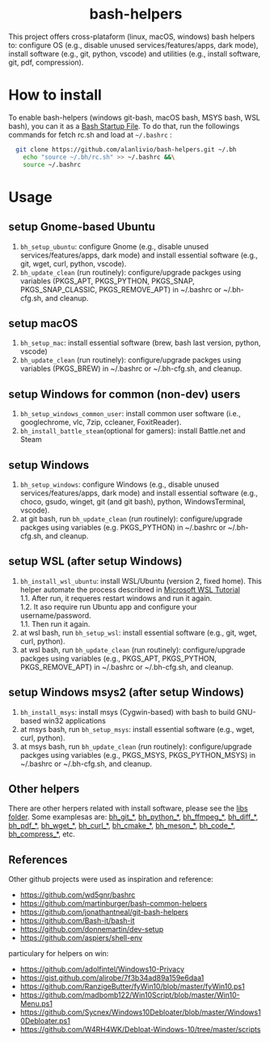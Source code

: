 <h1 align="center">bash-helpers</h1>

This project offers cross-plataform (linux, macOS, windows) bash helpers to: configure OS (e.g., disable unused services/features/apps, dark mode), install software (e.g., git, python, vscode) and utilities (e.g., install software, git, pdf, compression).

# How to install

To enable bash-helpers (windows git-bash, macOS bash, MSYS bash, WSL bash), you can it as  a [Bash Startup File](https://www.gnu.org/software/bash/manual/html_node/Bash-Startup-Files.html). To do that, run the followings commands for fetch rc.sh and load at `~/.bashrc` :

```bash
  git clone https://github.com/alanlivio/bash-helpers.git ~/.bh
    echo "source ~/.bh/rc.sh" >> ~/.bashrc &&\
    source ~/.bashrc
  ```

# Usage

## setup Gnome-based Ubuntu

1. `bh_setup_ubuntu`: configure Gnome (e.g., disable unused services/features/apps, dark mode) and install essential software (e.g., git, wget, curl, python, vscode).
2. `bh_update_clean` (run routinely): configure/upgrade packges using variables (PKGS_APT, PKGS_PYTHON, PKGS_SNAP, PKGS_SNAP_CLASSIC, PKGS_REMOVE_APT) in ~/.bashrc or ~/.bh-cfg.sh, and cleanup.

## setup macOS

1. `bh_setup_mac`: install essential software (brew, bash last version, python, vscode)
2. `bh_update_clean` (run routinely): configure/upgrade packges using variables (PKGS_BREW) in ~/.bashrc or ~/.bh-cfg.sh, and cleanup.

## setup Windows for common (non-dev) users

1. `bh_setup_windows_common_user`: install common user software (i.e., googlechrome, vlc, 7zip, ccleaner, FoxitReader).
2. `bh_install_battle_steam`(optional for gamers): install Battle.net and Steam

## setup Windows

1. `bh_setup_windows`: configure Windows (e.g., disable unused services/features/apps, dark mode) and install essential software (e.g., choco, gsudo, winget, git (and git bash), python, WindowsTerminal, vscode).
2. at git bash, run `bh_update_clean` (run routinely): configure/upgrade packges using variables (e.g. PKGS_PYTHON) in ~/.bashrc or ~/.bh-cfg.sh, and cleanup.

## setup WSL (after setup Windows)

1. `bh_install_wsl_ubuntu`: install WSL/Ubuntu (version 2, fixed home). This helper automate the process describred in [Microsoft WSL Tutorial](https://docs.microsoft.com/en-us/windows/wsl/wsl2-install)  
  1.1. After run, it requeres restart windows and run it again.  
  1.2. It aso require run Ubuntu app and configure your username/password.  
  1.1. Then run it again.
2. at wsl bash, run `bh_setup_wsl`: install essential software (e.g., git, wget, curl, python).
3. at wsl bash, run `bh_update_clean` (run routinely): configure/upgrade packges using variables (e.g., PKGS_APT, PKGS_PYTHON, PKGS_REMOVE_APT) in ~/.bashrc or ~/.bh-cfg.sh, and cleanup.

## setup Windows msys2 (after setup Windows)

1. `bh_install_msys`: install msys (Cygwin-based) with bash to build GNU-based win32 applications
2. at msys bash, run `bh_setup_msys`: install essential software (e.g., wget, curl, python).
3. at msys bash, run `bh_update_clean` (run routinely): configure/upgrade packges using variables (e.g., PKGS_MSYS, PKGS_PYTHON_MSYS) in ~/.bashrc or ~/.bh-cfg.sh, and cleanup.

## Other helpers

There are other herpers related with install software, please see the [libs folder](libs/). Some examplesas are:
[bh_git_*](libs/git.sh), 
[bh_python_*](libs/git.sh), 
[bh_ffmpeg_*](libs/git.sh), 
[bh_diff_*](libs/git.sh), 
[bh_pdf_*](libs/git.sh), 
[bh_wget_*](libs/git.sh), 
[bh_curl_*](libs/git.sh), 
[bh_cmake_*](libs/git.sh), 
[bh_meson_*](libs/git.sh), 
[bh_code_*](libs/git.sh), 
[bh_compress_*](libs/compression.sh), etc.
  

## References

Other github projects were used as inspiration and reference:

* https://github.com/wd5gnr/bashrc
* https://github.com/martinburger/bash-common-helpers
* https://github.com/jonathantneal/git-bash-helpers
* https://github.com/Bash-it/bash-it
* https://github.com/donnemartin/dev-setup
* https://github.com/aspiers/shell-env

particulary for helpers on win:

* https://github.com/adolfintel/Windows10-Privacy
* https://gist.github.com/alirobe/7f3b34ad89a159e6daa1
* https://github.com/RanzigeButter/fyWin10/blob/master/fyWin10.ps1
* https://github.com/madbomb122/Win10Script/blob/master/Win10-Menu.ps1
* https://github.com/Sycnex/Windows10Debloater/blob/master/Windows10Debloater.ps1
* https://github.com/W4RH4WK/Debloat-Windows-10/tree/master/scripts
